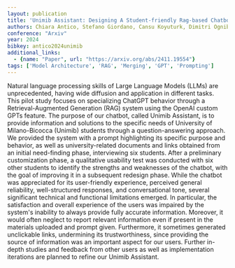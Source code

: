 ```yaml
---
layout: publication
title: 'Unimib Assistant: Designing A Student-friendly Rag-based Chatbot For All Their Needs'
authors: Chiara Antico, Stefano Giordano, Cansu Koyuturk, Dimitri Ognibene
conference: "Arxiv"
year: 2024
bibkey: antico2024unimib
additional_links:
  - {name: "Paper", url: "https://arxiv.org/abs/2411.19554"}
tags: ['Model Architecture', 'RAG', 'Merging', 'GPT', 'Prompting']
---
```

Natural language processing skills of Large Language Models (LLMs) are
unprecedented, having wide diffusion and application in different tasks. This
pilot study focuses on specializing ChatGPT behavior through a
Retrieval-Augmented Generation (RAG) system using the OpenAI custom GPTs
feature. The purpose of our chatbot, called Unimib Assistant, is to provide
information and solutions to the specific needs of University of Milano-Bicocca
(Unimib) students through a question-answering approach. We provided the system
with a prompt highlighting its specific purpose and behavior, as well as
university-related documents and links obtained from an initial need-finding
phase, interviewing six students. After a preliminary customization phase, a
qualitative usability test was conducted with six other students to identify
the strengths and weaknesses of the chatbot, with the goal of improving it in a
subsequent redesign phase. While the chatbot was appreciated for its
user-friendly experience, perceived general reliability, well-structured
responses, and conversational tone, several significant technical and
functional limitations emerged. In particular, the satisfaction and overall
experience of the users was impaired by the system's inability to always
provide fully accurate information. Moreover, it would often neglect to report
relevant information even if present in the materials uploaded and prompt
given. Furthermore, it sometimes generated unclickable links, undermining its
trustworthiness, since providing the source of information was an important
aspect for our users. Further in-depth studies and feedback from other users as
well as implementation iterations are planned to refine our Unimib Assistant.
